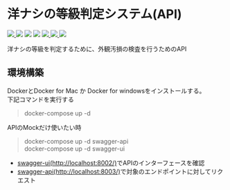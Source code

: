 # 洋ナシの等級判定システム(API)
<span>
<a href="https://docs.python.org/3.8/">
  <img src="https://img.shields.io/badge/-Python-3776AB.svg?logo=python&style=plastic">
</a>

<img src="https://img.shields.io/badge/-Flask-000000.svg?logo=flask&style=plastic">

<img src="https://img.shields.io/badge/-Nginx-269539.svg?logo=nginx&style=plastic">

<img src="https://img.shields.io/badge/-Mysql-4479A1.svg?logo=mysql&style=plastic">

<a href="">
  <img src="https://img.shields.io/badge/-Redis-D82C20.svg?logo=redis&style=plastic">
</a>

<a href="https://www.docker.com/">
  <img src="https://img.shields.io/badge/-Docker-1488C6.svg?logo=docker&style=plastic">
</a>

<img src="https://img.shields.io/badge/-Amazon%20aws-232F3E.svg?logo=amazon-aws&style=plastic">

</span>

洋ナシの等級を判定するために、外観汚損の検査を行うためのAPI

## 環境構築
DockerとDocker for Mac か Docker for windowsをインストールする。  
下記コマンドを実行する
> docker-compose up -d

APIのMockだけ使いたい時
> docker-compose up -d swagger-api  
> docker-compose up -d swagger-ui

- [swagger-ui(http://localhost:8002/)](http://localhost:8002/)でAPIのインターフェースを確認
- [swagger-api(http://localhost:8003/)](http://localhost:8003/)で対象のエンドポイントに対してリクエスト
